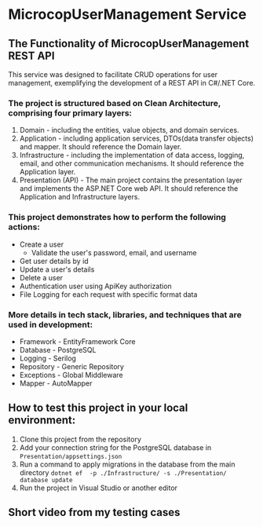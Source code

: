 # MicrocopUserManagement Service

## The Functionality of MicrocopUserManagement REST API

This service was designed to facilitate CRUD operations for user management, exemplifying the development of a REST API in C#/.NET Core.

### The project is structured based on Clean Architecture, comprising four primary layers:

1. Domain - including the entities, value objects, and domain services.
2. Application - including application services, DTOs(data transfer objects) and mapper. It should reference the Domain layer.
3. Infrastructure - including the implementation of data access, logging, email, and other communication mechanisms. It should reference the Application layer.
4. Presentation (API) - The main project contains the presentation layer and implements the ASP.NET Core web API. It should reference the Application and Infrastructure layers.

### This project demonstrates how to perform the following actions:

- Create a user
  - Validate the user's password, email, and username
- Get user details by id
- Update a user's details
- Delete a user
- Authentication user using ApiKey authorization
- File Logging for each request with specific format data

### More details in tech stack, libraries, and techniques that are used in development:

- Framework - EntityFramework Core
- Database - PostgreSQL
- Logging - Serilog
- Repository - Generic Repository
- Exceptions - Global Middleware
- Mapper - AutoMapper

## How to test this project in your local environment:

1. Clone this project from the repository
2. Add your connection string for the PostgreSQL database in `Presentation/appsettings.json`
3. Run a command to apply migrations in the database from the main directory `dotnet ef  -p ./Infrastructure/ -s ./Presentation/ database update`
4. Run the project in Visual Studio or another editor

## Short video from my testing cases
